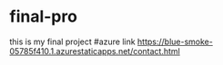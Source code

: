 # final-pro
this is my final project
#azure link https://blue-smoke-05785f410.1.azurestaticapps.net/contact.html
